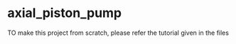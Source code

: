 # axial_piston_pump
TO make this project from scratch, please refer the tutorial given in the files
